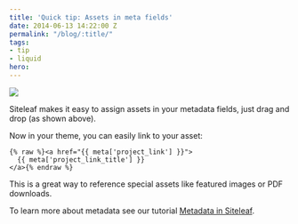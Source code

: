 ```yaml
---
title: 'Quick tip: Assets in meta fields'
date: 2014-06-13 14:22:00 Z
permalink: "/blog/:title/"
tags:
- tip
- liquid
hero: 
---
```


![](/uploads/pdf.gif) 

Siteleaf makes it easy to assign assets in your metadata fields, just drag and drop (as shown above).

Now in your theme, you can easily link to your asset:

```liquid
{% raw %}<a href="{{ meta['project_link'] }}">
  {{ meta['project_link_title'] }}
</a>{% endraw %}
```

This is a great way to reference special assets like featured images or PDF downloads.

To learn more about metadata see our tutorial [Metadata in Siteleaf](/blog/metadata-in-siteleaf).
